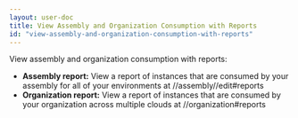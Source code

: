 ```yaml
---
layout: user-doc
title: View Assembly and Organization Consumption with Reports
id: "view-assembly-and-organization-consumption-with-reports"
---
```


View assembly and organization consumption with reports:


* **Assembly report:** View a report of instances that are consumed by your assembly for all of your environments at /<ORGANIZATION>/assembly/<ASSEMBLY-NAME>/edit#reports
* **Organization report:** View a report of instances that are consumed by your organization across multiple clouds at /<ORGANIZATION>/organization#reports


